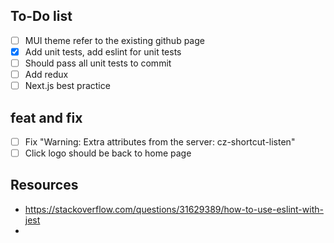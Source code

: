 ## To-Do list

- [ ] MUI theme refer to the existing github page
- [x] Add unit tests, add eslint for unit tests
- [ ] Should pass all unit tests to commit
- [ ] Add redux
- [ ] Next.js best practice

## feat and fix

- [ ] Fix "Warning: Extra attributes from the server: cz-shortcut-listen"
- [ ] Click logo should be back to home page

## Resources

- https://stackoverflow.com/questions/31629389/how-to-use-eslint-with-jest
-
